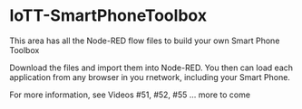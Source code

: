# IoTT-SmartPhoneToolbox

This area has all the Node-RED flow files to build your own Smart Phone Toolbox

Download the files and import them into Node-RED. You then can load each application from any browser in you rnetwork, including your Smart Phone.

For more information, see Videos #51, #52, #55  ... more to come
